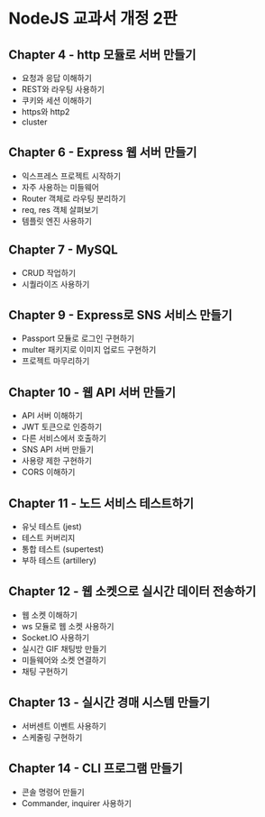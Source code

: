 # NodeJS 교과서 개정 2판

## Chapter 4 - http 모듈로 서버 만들기
* 요청과 응답 이해하기
* REST와 라우팅 사용하기
* 쿠키와 세션 이해하기
* https와 http2
* cluster

## Chapter 6 - Express 웹 서버 만들기
* 익스프레스 프로젝트 시작하기
* 자주 사용하는 미들웨어
* Router 객체로 라우팅 분리하기
* req, res 객체 살펴보기
* 템플릿 엔진 사용하기

## Chapter 7 - MySQL
* CRUD 작업하기
* 시퀄라이즈 사용하기

## Chapter 9 - Express로 SNS 서비스 만들기
* Passport 모듈로 로그인 구현하기
* multer 패키지로 이미지 업로드 구현하기
* 프로젝트 마무리하기

## Chapter 10 - 웹 API 서버 만들기
* API 서버 이해하기
* JWT 토큰으로 인증하기
* 다른 서비스에서 호출하기
* SNS API 서버 만들기
* 사용량 제한 구현하기
* CORS 이해하기

## Chapter 11 - 노드 서비스 테스트하기
* 유닛 테스트 (jest)
* 테스트 커버리지
* 통합 테스트 (supertest)
* 부하 테스트 (artillery)

## Chapter 12 - 웹 소켓으로 실시간 데이터 전송하기
* 웹 소켓 이해하기
* ws 모듈로 웹 소켓 사용하기
* Socket.IO 사용하기
* 실시간 GIF 채팅방 만들기
* 미들웨어와 소켓 연결하기
* 채팅 구현하기

## Chapter 13 - 실시간 경매 시스템 만들기
* 서버센트 이벤트 사용하기
* 스케줄링 구현하기

## Chapter 14 - CLI 프로그램 만들기
* 콘솔 명령어 만들기
* Commander, inquirer 사용하기